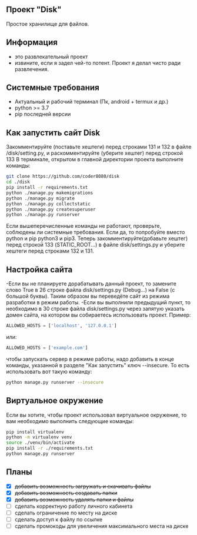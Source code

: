 <h2>Проект "Disk"</h2>

Простое хранилище для файлов.

## Информация
- это развлекательный проект
- извините, если я задел чей-то потент. Проект я делал чисто ради развлечения.

## Системные требования
- Актуальный и рабочий терминал (Пк, android + termux и др.)
- python >= 3.7
- pip последней версии

## Как запустить сайт Disk
Закомментируйте (поставьте хештеги) перед строками 131 и 132 в файле /disk/setting.py, и раскомментируйте (уберите хештег) перед строкой 133
В терминале, открытом в главной директории проекта выполните команды:
```bash
git clone https://github.com/coder8080/disk
cd ./disk
pip install -r requirements.txt
python ./manage.py makemigrations
python ./manage.py migrate
python ./manage.py collectstatic
python ./manage.py createsuperuser
python ./manage.py runserver
```
Если вышеперечисленные команды не работают, проверьте, соблюдены ли системные требования. Если да, то попробуйте вместо python и pip python3 и pip3.
Теперь закомментируйте(добавьте хештег) перед строкой 133 (STATIC_ROOT...) в файле disk/settings.py и уберите хештеги перед строками 132 и 131. 

## Настройка сайта
-Если вы не планируете дорабатывать данный проект, то замените слово True в 26 строке файла disk/settings.py (Debug...) на False (с большой буквы). Таким образом вы переведёте сайт из режима разработки в режим работы.
-Если вы выполнили предыдущий пункт, то необходимо в 30 строке файла disk/settings.py через запятую указать домен сайта, на котором вы собираетесь использовать проект. Пример:
```python
ALLOWED_HOSTS = ['localhost', '127.0.0.1']
```
или:
```python
ALLOWED_HOSTS = ['example.com']
```
чтобы запускать сервер в режиме работы, надо добавить в конце команды, указанной в разделе "Как запустить" ключ --insecure. То есть использовать вот такую команду:
```bash
python manage.py runserver --insecure
```

## Виртуальное окружение
Если вы хотите, чтобы проект использовал виртуальное окружение, то вам необходимо выполнить следующие команды:
```bash
pip install virtualenv
python -m virtualenv venv
source ./venv/bin/activate
pip install -r ./requirements.txt
python manage.py runserver
```

## Планы
- [X] ~~добавить возможность загружать и скачивать файлы~~
- [X] ~~добавить возможность создавать папки~~
- [X] ~~добавить возможность удалять папки и файлы~~
- [ ] сделать корректную работу личного кабинета
- [ ] сделать ограничение по месту на диске
- [ ] сделать доступ к файлу по ссылке
- [ ] сделать промокоды для увеличения максимального места на диске